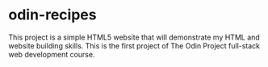 # odin-recipes
This project is a simple HTML5 website that will demonstrate my HTML and website building skills. This is the first project of The Odin Project full-stack web development course. 